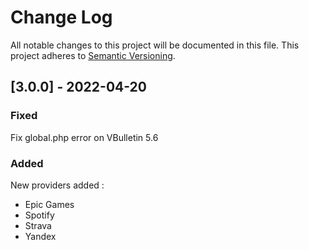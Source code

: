 # Change Log

All notable changes to this project will be documented in this file. This project adheres to [Semantic Versioning](http://semver.org/).

## [3.0.0] - 2022-04-20
### Fixed
Fix global.php error on VBulletin 5.6
### Added
New providers added :
- Epic Games
- Spotify
- Strava
- Yandex